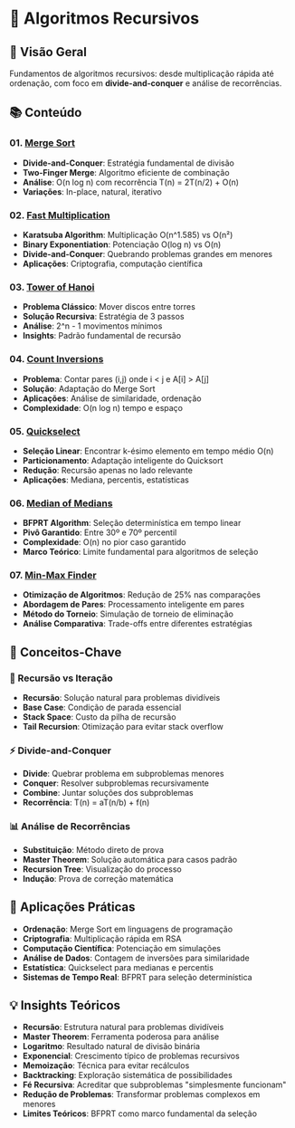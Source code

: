 # 🔄 Algoritmos Recursivos

## 🎯 Visão Geral
Fundamentos de algoritmos recursivos: desde multiplicação rápida até ordenação, com foco em **divide-and-conquer** e análise de recorrências.

## 📚 Conteúdo

### 01. [Merge Sort](./01.%20Merge%20Sort.md)
- **Divide-and-Conquer**: Estratégia fundamental de divisão
- **Two-Finger Merge**: Algoritmo eficiente de combinação
- **Análise**: O(n log n) com recorrência T(n) = 2T(n/2) + O(n)
- **Variações**: In-place, natural, iterativo

### 02. [Fast Multiplication](./02.%20Fast%20Multiplication.md)
- **Karatsuba Algorithm**: Multiplicação O(n^1.585) vs O(n²)
- **Binary Exponentiation**: Potenciação O(log n) vs O(n)
- **Divide-and-Conquer**: Quebrando problemas grandes em menores
- **Aplicações**: Criptografia, computação científica

### 03. [Tower of Hanoi](./03.%20Tower%20Hanoi.md)
- **Problema Clássico**: Mover discos entre torres
- **Solução Recursiva**: Estratégia de 3 passos
- **Análise**: 2^n - 1 movimentos mínimos
- **Insights**: Padrão fundamental de recursão

### 04. [Count Inversions](./04.%20Count%20Inversions.md)
- **Problema**: Contar pares (i,j) onde i < j e A[i] > A[j]
- **Solução**: Adaptação do Merge Sort
- **Aplicações**: Análise de similaridade, ordenação
- **Complexidade**: O(n log n) tempo e espaço

### 05. [Quickselect](./05.%20Quickselect.md)
- **Seleção Linear**: Encontrar k-ésimo elemento em tempo médio O(n)
- **Particionamento**: Adaptação inteligente do Quicksort
- **Redução**: Recursão apenas no lado relevante
- **Aplicações**: Mediana, percentis, estatísticas

### 06. [Median of Medians](./06.%20Median%20of%20Medians.md)
- **BFPRT Algorithm**: Seleção determinística em tempo linear
- **Pivô Garantido**: Entre 30º e 70º percentil
- **Complexidade**: O(n) no pior caso garantido
- **Marco Teórico**: Limite fundamental para algoritmos de seleção

### 07. [Min-Max Finder](./07.%20Min-Max%20Finder.md)
- **Otimização de Algoritmos**: Redução de 25% nas comparações
- **Abordagem de Pares**: Processamento inteligente em pares
- **Método do Torneio**: Simulação de torneio de eliminação
- **Análise Comparativa**: Trade-offs entre diferentes estratégias

## 🎯 Conceitos-Chave

### 🔄 Recursão vs Iteração
- **Recursão**: Solução natural para problemas dividíveis
- **Base Case**: Condição de parada essencial
- **Stack Space**: Custo da pilha de recursão
- **Tail Recursion**: Otimização para evitar stack overflow

### ⚡ Divide-and-Conquer
- **Divide**: Quebrar problema em subproblemas menores
- **Conquer**: Resolver subproblemas recursivamente
- **Combine**: Juntar soluções dos subproblemas
- **Recorrência**: T(n) = aT(n/b) + f(n)

### 📊 Análise de Recorrências
- **Substituição**: Método direto de prova
- **Master Theorem**: Solução automática para casos padrão
- **Recursion Tree**: Visualização do processo
- **Indução**: Prova de correção matemática

## 🚀 Aplicações Práticas
- **Ordenação**: Merge Sort em linguagens de programação
- **Criptografia**: Multiplicação rápida em RSA
- **Computação Científica**: Potenciação em simulações
- **Análise de Dados**: Contagem de inversões para similaridade
- **Estatística**: Quickselect para medianas e percentis
- **Sistemas de Tempo Real**: BFPRT para seleção determinística

## 💡 Insights Teóricos
- **Recursão**: Estrutura natural para problemas dividíveis
- **Master Theorem**: Ferramenta poderosa para análise
- **Logaritmo**: Resultado natural de divisão binária
- **Exponencial**: Crescimento típico de problemas recursivos
- **Memoização**: Técnica para evitar recálculos
- **Backtracking**: Exploração sistemática de possibilidades
- **Fé Recursiva**: Acreditar que subproblemas "simplesmente funcionam"
- **Redução de Problemas**: Transformar problemas complexos em menores
- **Limites Teóricos**: BFPRT como marco fundamental da seleção 